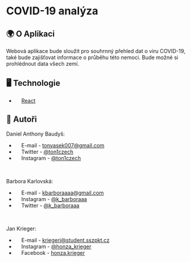 # COVID-19 analýza

## 🌍 O Aplikaci
Webová aplikace bude sloužit pro souhrnný přehled dat o viru COVID-19, také bude zajišťovat informace o průběhu této nemoci. Bude možné si prohlédnout data všech zemí. 

## 🖥️ Technologie 
- <img src='https://external-content.duckduckgo.com/iu/?u=http%3A%2F%2Flogos-download.com%2Fwp-content%2Fuploads%2F2016%2F09%2FReact_logo_logotype_emblem.png&f=1&nofb=1' height="13"> [React](https://reactjs.org/) 

## 🙎 Autoři
Daniel Anthony Baudyš:
- <img src='https://external-content.duckduckgo.com/iu/?u=https%3A%2F%2Fupload.wikimedia.org%2Fwikipedia%2Fcommons%2F4%2F4e%2FGmail_Icon.png&f=1&nofb=1' height='13'> E-mail - tonyasek007@gmail.com
- <img src='https://external-content.duckduckgo.com/iu/?u=https%3A%2F%2Fwebstockreview.net%2Fimages%2Ftwitter-icon-transparent-png-5.png&f=1&nofb=1' height='13'> Twitter - [@ton1czech](https://twitter.com/ton1czech)
- <img src='https://external-content.duckduckgo.com/iu/?u=https%3A%2F%2Fstatesborodowntown.com%2Fwp-content%2Fuploads%2F2016%2F01%2Finstagram-Logo-PNG-Transparent-Background-download.png&f=1&nofb=1' height='13'> Instagram - [@ton1czech](https://instagram.com/ton1czech)

<br />

Barbora Karlovská:
- <img src='https://external-content.duckduckgo.com/iu/?u=https%3A%2F%2Fupload.wikimedia.org%2Fwikipedia%2Fcommons%2F4%2F4e%2FGmail_Icon.png&f=1&nofb=1' height="13"> E-mail - kbarboraaaa@gmail.com
- <img src='https://external-content.duckduckgo.com/iu/?u=https%3A%2F%2Fstatesborodowntown.com%2Fwp-content%2Fuploads%2F2016%2F01%2Finstagram-Logo-PNG-Transparent-Background-download.png&f=1&nofb=1' height='13'> Instagram - [@k_barboraaa](https://instagram.com/k_barboraaa)
- <img src='https://external-content.duckduckgo.com/iu/?u=https%3A%2F%2Fwebstockreview.net%2Fimages%2Ftwitter-icon-transparent-png-5.png&f=1&nofb=1' height='13'> Twitter - [@k_barboraaa](https://twitter.com/k_barboraaa)

<br />

Jan Krieger:
- <img src='https://external-content.duckduckgo.com/iu/?u=https%3A%2F%2Fupload.wikimedia.org%2Fwikipedia%2Fcommons%2F4%2F4e%2FGmail_Icon.png&f=1&nofb=1' height="13"> E-mail - kriegerj@student.sszpkt.cz
- <img src='https://external-content.duckduckgo.com/iu/?u=https%3A%2F%2Fstatesborodowntown.com%2Fwp-content%2Fuploads%2F2016%2F01%2Finstagram-Logo-PNG-Transparent-Background-download.png&f=1&nofb=1' height='13'> Instagram - [@honza_krieger](https://instagram.com/honza_krieger)
- <img src='https://external-content.duckduckgo.com/iu/?u=http%3A%2F%2Fpngimg.com%2Fuploads%2Ffacebook_logos%2Ffacebook_logos_PNG19748.png&f=1&nofb=1' height="13"> Facebook - [honza.krieger](https://facebook.com/honza.krieger)